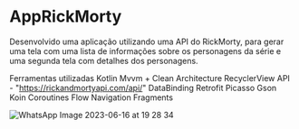 # AppRickMorty

Desenvolvido uma aplicação utilizando uma API do RickMorty, para gerar uma tela com uma lista de informações sobre os personagens da série e uma segunda tela com detalhes dos personagens.

Ferramentas utilizadas
Kotlin
Mvvm + Clean Architecture
RecyclerView
API - "https://rickandmortyapi.com/api/"
DataBinding
Retrofit
Picasso
Gson
Koin
Coroutines
Flow
Navigation
Fragments

![WhatsApp Image 2023-06-16 at 19 28 34](https://github.com/ingridolitk/AppRickMorty/assets/78871436/56738b95-dd95-4c97-9571-c8a39a0bab91)
